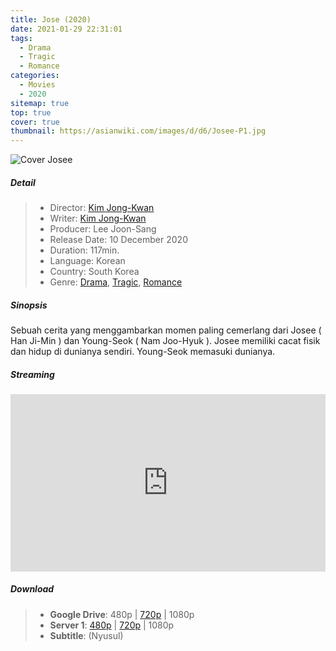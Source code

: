 ```yaml
---
title: Jose (2020)
date: 2021-01-29 22:31:01
tags: 
  - Drama
  - Tragic
  - Romance
categories: 
  - Movies
  - 2020
sitemap: true
top: true
cover: true
thumbnail: https://asianwiki.com/images/d/d6/Josee-P1.jpg
---
```


![Cover Josee](https://ik.imagekit.io/zfhpinue3eb/tr:w-800,h-487,cm-extract,x-0,y-386/Josee-P1_WzuaXcxEF.jpg)

##### Detail #####
> - Director: [Kim Jong-Kwan](https://asianwiki.com/Kim_Jong-Kwan)
> - Writer: [Kim Jong-Kwan](https://asianwiki.com/Kim_Jong-Kwan)
> - Producer: Lee Joon-Sang
> - Release Date: 10 December 2020
> - Duration: 117min.
> - Language: Korean
> - Country: South Korea
> - Genre: [Drama](/tags/drama), [Tragic](/tags/tragic), [Romance](/tags/romance)

<!--more-->
##### Sinopsis #####
Sebuah cerita yang menggambarkan momen paling cemerlang dari Josee ( Han Ji-Min ) dan Young-Seok ( Nam Joo-Hyuk ). Josee memiliki cacat fisik dan hidup di dunianya sendiri. Young-Seok memasuki dunianya.

##### Streaming #####
<div style="position: relative; padding-bottom: 56.25%; height: 0; overflow: hidden;">
  <iframe src="https://drive.google.com/file/d/10WDsUoR9STN3Qj534dIyD9i9uK7FEe6j/preview" style="position: absolute; top: 0; left: 0; width: 100%; height: 100%; border:0;" allowfullscreen title="Wonder Woman 1984 2020"></iframe>
</div>

##### Download #####

> - **Google Drive**: 480p | [720p](https://drive.google.com/file/d/10WDsUoR9STN3Qj534dIyD9i9uK7FEe6j/view?usp=drivesdk) | 1080p
> - **Server 1**: [480p](https://www.fembed.com/f/4yyj2bzn250831x#Josee.2020.HDRip.x264.AAC.720p-BcoT.mkv) | [720p](https://www.fembed.com/f/4yyj2bzn250831x#Josee.2020.HDRip.x264.AAC.720p-BcoT.mkv) | 1080p
> - **Subtitle**: (Nyusul)

